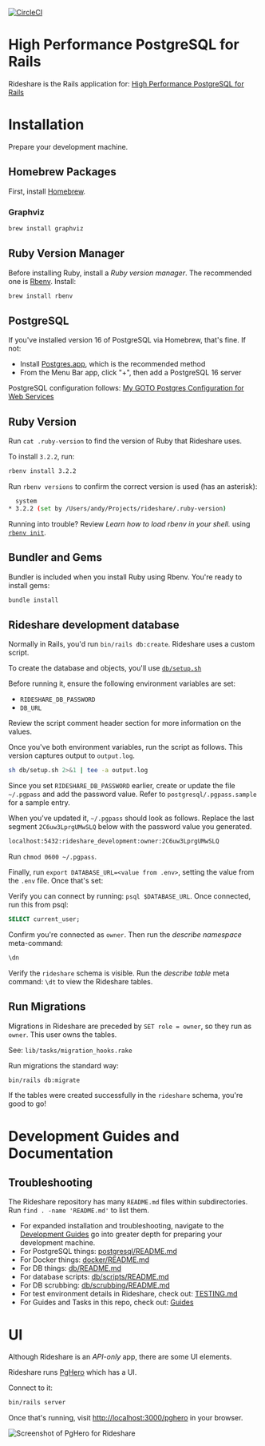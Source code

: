 [![CircleCI](https://circleci.com/gh/andyatkinson/rideshare.svg?style=svg)](https://circleci.com/gh/andyatkinson/rideshare)

# High Performance PostgreSQL for Rails
Rideshare is the Rails application for: [High Performance PostgreSQL for Rails](https://pgrailsbook.com)

# Installation
Prepare your development machine.

## Homebrew Packages
First, install [Homebrew](https://brew.sh).

### Graphviz
```sh
brew install graphviz
```

## Ruby Version Manager
Before installing Ruby, install a *Ruby version manager*. The recommended one is [Rbenv](https://github.com/rbenv/rbenv). Install:

```sh
brew install rbenv
```

## PostgreSQL
If you've installed version 16 of PostgreSQL via Homebrew, that's fine. If not:

- Install [Postgres.app](https://postgresapp.com), which is the recommended method
- From the Menu Bar app, click "+", then add a PostgreSQL 16 server

PostgreSQL configuration follows: [My GOTO Postgres Configuration for Web Services](https://tightlycoupled.io/my-goto-postgres-configuration-for-web-services/)

## Ruby Version
Run `cat .ruby-version` to find the version of Ruby that Rideshare uses.

To install `3.2.2`, run:

```sh
rbenv install 3.2.2
```

Run `rbenv versions` to confirm the correct version is used (has an asterisk):

```sh
  system
* 3.2.2 (set by /Users/andy/Projects/rideshare/.ruby-version)
```

Running into trouble? Review *Learn how to load rbenv in your shell.* using [`rbenv init`](https://github.com/rbenv/rbenv).

## Bundler and Gems
Bundler is included when you install Ruby using Rbenv. You're ready to install gems:

```sh
bundle install
```

## Rideshare development database
Normally in Rails, you'd run `bin/rails db:create`. Rideshare uses a custom script.

To create the database and objects, you'll use [`db/setup.sh`](db/setup.sh)

Before running it, ensure the following environment variables are set:

- `RIDESHARE_DB_PASSWORD`
- `DB_URL`

Review the script comment header section for more information on the values.

Once you've both environment variables, run the script as follows. This version captures output to `output.log`.

```sh
sh db/setup.sh 2>&1 | tee -a output.log
```

Since you set `RIDESHARE_DB_PASSWORD` earlier, create or update the file `~/.pgpass` and add the password value. Refer to `postgresql/.pgpass.sample` for a sample entry.

When you've updated it, `~/.pgpass` should look as follows. Replace the last segment `2C6uw3LprgUMwSLQ` below with the password value you generated.

```sh
localhost:5432:rideshare_development:owner:2C6uw3LprgUMwSLQ
```

Run `chmod 0600 ~/.pgpass`.

Finally, run `export DATABASE_URL=<value from .env>`, setting the value from the `.env` file. Once that's set:

Verify you can connect by running: `psql $DATABASE_URL`. Once connected, run this from psql:

```sql
SELECT current_user;
```

Confirm you're connected as `owner`. Then run the *describe namespace* meta-command:

```sql
\dn
```

Verify the `rideshare` schema is visible. Run the *describe table* meta command: `\dt` to view the Rideshare tables.

## Run Migrations
Migrations in Rideshare are preceded by `SET role = owner`, so they run as `owner`. This user owns the tables.

See: `lib/tasks/migration_hooks.rake`

Run migrations the standard way:

```sh
bin/rails db:migrate
```
If the tables were created successfully in the `rideshare` schema, you're good to go!

# Development Guides and Documentation

## Troubleshooting

The Rideshare repository has many `README.md` files within subdirectories. Run `find . -name 'README.md'` to list them.

- For expanded installation and troubleshooting, navigate to the [Development Guides](https://github.com/andyatkinson/development_guides) go into greater depth for preparing your development machine.
- For PostgreSQL things: [postgresql/README.md](postgresql/README.md)
- For Docker things: [docker/README.md](docker/README.md)
- For DB things: [db/README.md](db/README.md)
- For database scripts: [db/scripts/README.md](db/scripts/README.md)
- For DB scrubbing: [db/scrubbing/README.md](db/scrubbing/README.md)
- For test environment details in Rideshare, check out: [TESTING.md](TESTING.md)
- For Guides and Tasks in this repo, check out: [Guides](GUIDES.md)

# UI

Although Rideshare is an *API-only* app, there are some UI elements.

Rideshare runs [PgHero](https://github.com/ankane/pghero) which has a UI.

Connect to it:

```sh
bin/rails server
```

Once that's running, visit <http://localhost:3000/pghero> in your browser.

![Screenshot of PgHero for Rideshare](https://i.imgur.com/VduvxSK.png)
